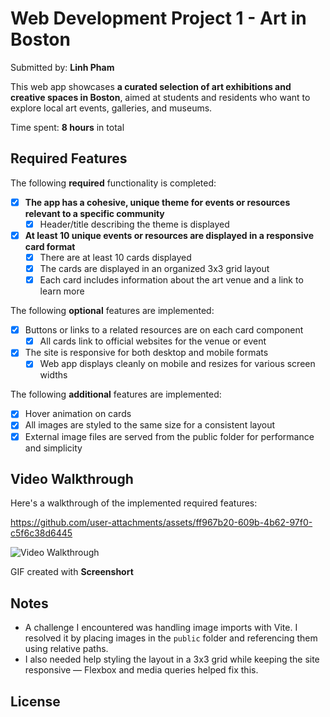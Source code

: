 # Web Development Project 1 - Art in Boston

Submitted by: **Linh Pham**

This web app showcases **a curated selection of art exhibitions and creative spaces in Boston**, aimed at students and residents who want to explore local art events, galleries, and museums.

Time spent: **8 hours** in total

## Required Features

The following **required** functionality is completed:

- [x] **The app has a cohesive, unique theme for events or resources relevant to a specific community**
  - [x] Header/title describing the theme is displayed
- [x] **At least 10 unique events or resources are displayed in a responsive card format**
  - [x] There are at least 10 cards displayed 
  - [x] The cards are displayed in an organized 3x3 grid layout
  - [x] Each card includes information about the art venue and a link to learn more

The following **optional** features are implemented:

- [x] Buttons or links to a related resources are on each card component
  - [x] All cards link to official websites for the venue or event
- [x] The site is responsive for both desktop and mobile formats
  - [x] Web app displays cleanly on mobile and resizes for various screen widths

The following **additional** features are implemented:

- [x] Hover animation on cards
- [x] All images are styled to the same size for a consistent layout
- [x] External image files are served from the public folder for performance and simplicity

## Video Walkthrough

Here's a walkthrough of the implemented required features:

https://github.com/user-attachments/assets/ff967b20-609b-4b62-97f0-c5f6c38d6445

<img src='https://i.imgur.com/your-final-gif.gif' title='Video Walkthrough' alt='Video Walkthrough' />

GIF created with **Screenshort**

## Notes

- A challenge I encountered was handling image imports with Vite. I resolved it by placing images in the `public` folder and referencing them using relative paths.
- I also needed help styling the layout in a 3x3 grid while keeping the site responsive — Flexbox and media queries helped fix this.

## License

